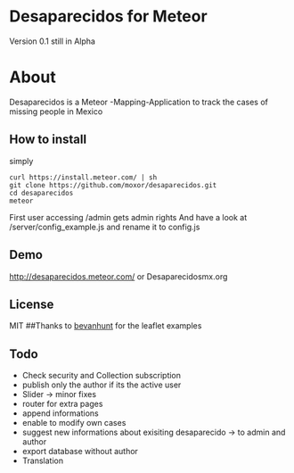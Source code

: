 # Desaparecidos for Meteor
Version 0.1 still in Alpha
# About
Desaparecidos is a Meteor -Mapping-Application to track the cases of missing people in Mexico
## How to install
simply
```
curl https://install.meteor.com/ | sh
git clone https://github.com/moxor/desaparecidos.git
cd desaparecidos
meteor
```
First user accessing /admin gets admin rights
And have a look at /server/config_example.js and rename it to config.js
## Demo

http://desaparecidos.meteor.com/
or 
Desaparecidosmx.org
## License
MIT
##Thanks
to [bevanhunt](https://github.com/bevanhunt/meteor-leaflet/) for the leaflet examples
## Todo
* Check security and Collection subscription
* publish only the author if its the active user
* Slider -> minor fixes
* router for extra pages
* append informations
* enable to modify own cases
* suggest new informations about exisiting desaparecido -> to admin and author
* export database without author
* Translation